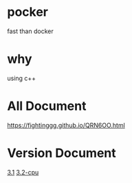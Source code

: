 # pocker
fast than docker

# why
using c++

# All Document
https://fightinggg.github.io/QRN6OO.html


# Version Document
[3.1](https://fightinggg.github.io/QRN6OO.html#3-1%E7%89%88%E6%9C%AC)
[3.2-cpu](https://fightinggg.github.io/QRN6OO.html#3.2-cpu%E7%89%88%E6%9C%AC)
